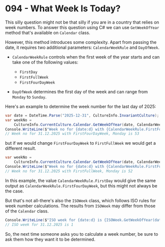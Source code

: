 # 094 - What Week Is Today? #

This silly question might not be that silly if you are in a country that relies on week numbers.
To answer this question using C# we can use `GetWeekOfYear` method that's available on `Calendar` class.

However, this method introduces some complexity. Apart from passing the date, it requires two additional parameters: `CalendarWeekRule` and `DayOfWeek`.

* `CalendarWeekRule` controls when the first week of the year starts and can take one of the following values:
    * `FirstDay`
    * `FirstFullWeek`
    * `FirstFourDayWeek`

* `DayOfWeek` determines the first day of the week and can range from `Monday` to `Sunday`.

Here's an example to determine the week number for the last day of 2025:

```csharp
var date = DateTime.Parse("2025-12-31", CultureInfo.InvariantCulture);
var weekNo =
    CultureInfo.CurrentCulture.Calendar.GetWeekOfYear(date, CalendarWeekRule.FirstFourDayWeek, DayOfWeek.Monday);
Console.WriteLine($"Week no for {date:d} with {CalendarWeekRule.FirstFourDayWeek}, {DayOfWeek.Monday} is {weekNo}");
// Week no for 31.12.2025 with FirstFourDayWeek, Monday is 53
```

but if we would change `FirstFourDayWeek` to `FirstFullWeek` we would get a different result.

```csharp
var weekNo =
    CultureInfo.CurrentCulture.Calendar.GetWeekOfYear(date, CalendarWeekRule.FirstFullWeek, DayOfWeek.Monday);
Console.WriteLine($"Week no for {date:d} with {CalendarWeekRule.FirstFullWeek}, {DayOfWeek.Monday} is {weekNo}");
// Week no for 31.12.2025 with FirstFullWeek, Monday is 52
```

In this example, the value `CalendarWeekRule.FirstDay` would give the same output as `CalendarWeekRule.FirstFourDayWeek`, but this might not always be the case.

But that's not all-there's also the `ISOWeek` class, which follows ISO rules for week number calculations. The results from `ISOWeek` may differ from those of the `Calendar` class.

```csharp
Console.WriteLine($"ISO week for {date:d} is {ISOWeek.GetWeekOfYear(date)}");
// ISO week for 31.12.2025 is 1
```

So, the next time someone asks you to calculate a week number, be sure to ask them how they want it to be determined.